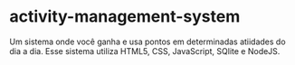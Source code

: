 # activity-management-system
Um sistema onde você ganha e usa pontos em determinadas atiidades do dia a dia.
Esse sistema utiliza HTML5, CSS, JavaScript, SQlite e NodeJS.
